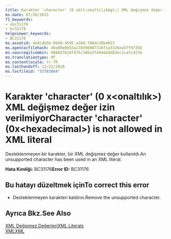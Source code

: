 ```yaml
---
title: Karakter 'character' (0 x&lt;onaltılık&gt;) XML değişmez değer izin verilmiyor
ms.date: 07/20/2015
f1_keywords:
- vbc31176
- bc31176
helpviewer_keywords:
- BC31176
ms.assetid: 4e0cdb5b-8949-4595-a3b8-788dc26b4653
ms.openlocfilehash: 46e80e0933a178396087316f1a3326ea5ffd735b
ms.sourcegitcommit: 0888d7b24f475c346a3f444de8d83ec1ca7cd234
ms.translationtype: MT
ms.contentlocale: tr-TR
ms.lasthandoff: 12/22/2018
ms.locfileid: "53783864"
---
```

# <a name="character-character-0xlthexadecimalgt-is-not-allowed-in-xml-literal"></a><span data-ttu-id="29142-102">Karakter 'character' (0 x&lt;onaltılık&gt;) XML değişmez değer izin verilmiyor</span><span class="sxs-lookup"><span data-stu-id="29142-102">Character 'character' (0x&lt;hexadecimal&gt;) is not allowed in XML literal</span></span>
<span data-ttu-id="29142-103">Desteklenmeyen bir karakter, bir XML değişmez değer kullanıldı.</span><span class="sxs-lookup"><span data-stu-id="29142-103">An unsupported character has been used in an XML literal.</span></span>  
  
 <span data-ttu-id="29142-104">**Hata Kimliği:** BC31176</span><span class="sxs-lookup"><span data-stu-id="29142-104">**Error ID:** BC31176</span></span>  
  
## <a name="to-correct-this-error"></a><span data-ttu-id="29142-105">Bu hatayı düzeltmek için</span><span class="sxs-lookup"><span data-stu-id="29142-105">To correct this error</span></span>  
  
-   <span data-ttu-id="29142-106">Desteklenmeyen karakteri kaldırın.</span><span class="sxs-lookup"><span data-stu-id="29142-106">Remove the unsupported character.</span></span>  
  
## <a name="see-also"></a><span data-ttu-id="29142-107">Ayrıca Bkz.</span><span class="sxs-lookup"><span data-stu-id="29142-107">See Also</span></span>  
 [<span data-ttu-id="29142-108">XML Değişmez Değerleri</span><span class="sxs-lookup"><span data-stu-id="29142-108">XML Literals</span></span>](../../visual-basic/language-reference/xml-literals/index.md)  
 [<span data-ttu-id="29142-109">XML</span><span class="sxs-lookup"><span data-stu-id="29142-109">XML</span></span>](../../visual-basic/programming-guide/language-features/xml/index.md)

